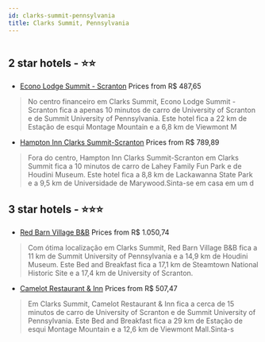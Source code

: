 ```yaml
---
id: clarks-summit-pennsylvania
title: Clarks Summit, Pennsylvania
---
```


<center><img src="https://i.travelapi.com/hotels/19000000/18520000/18518000/18517948/f5e77b24_z.jpg" alt="" /></center>


##  2 star hotels - ⭐️⭐️

-    [Econo Lodge Summit - Scranton](https://us.hurb.com/hotels/clarks-summit/econo-lodge-summit-scranton-HT-W03Q?cmp=18055) Prices from R$ 487,65
   > No centro financeiro em Clarks Summit, Econo Lodge Summit - Scranton fica a apenas 10 minutos de carro de University of Scranton e de Summit University of Pennsylvania.  Este hotel fica a 22 km de Estação de esqui Montage Mountain e a 6,8 km de Viewmont M
-    [Hampton Inn Clarks Summit-Scranton](https://us.hurb.com/hotels/clarks-summit/hampton-inn-clarks-summit-scranton-HT-G2KR?cmp=18055) Prices from R$ 789,89
   > Fora do centro, Hampton Inn Clarks Summit-Scranton em Clarks Summit fica a 10 minutos de carro de Lahey Family Fun Park e de Houdini Museum.  Este hotel fica a 8,8 km de Lackawanna State Park e a 9,5 km de Universidade de Marywood.Sinta-se em casa em um d

##  3 star hotels - ⭐️⭐️⭐️

-    [Red Barn Village B&B](https://us.hurb.com/hotels/clarks-summit/red-barn-village-b-b-HT-FLBS?cmp=18055) Prices from R$ 1.050,74
   > Com ótima localização em Clarks Summit, Red Barn Village B&B fica a 11 km de Summit University of Pennsylvania e a 14,9 km de Houdini Museum.  Este Bed and Breakfast fica a 17,1 km de Steamtown National Historic Site e a 17,4 km de University of Scranton.
-    [Camelot Restaurant & Inn](https://us.hurb.com/hotels/clarks-summit/camelot-restaurant-inn-HT-O9R3?cmp=18055) Prices from R$ 507,47
   > Em Clarks Summit, Camelot Restaurant & Inn fica a cerca de 15 minutos de carro de University of Scranton e de Summit University of Pennsylvania.  Este Bed and Breakfast fica a 29 km de Estação de esqui Montage Mountain e a 12,6 km de Viewmont Mall.Sinta-s
